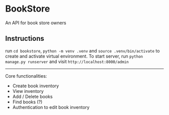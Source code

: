 # BookStore
An API for book store owners
## Instructions 
run `cd bookstore`, `python -m venv .venv` and `source .venv/bin/activate` to create and activate virtual environment.
To start server, run `python manage.py runserver` and visit `http://localhost:8000/admin`

----
Core functionalities:
  - Create book inventory
  - View inventory 
  - Add / Delete books
  - Find books (?) 
  - Authentication to edit book inventory
  
  
